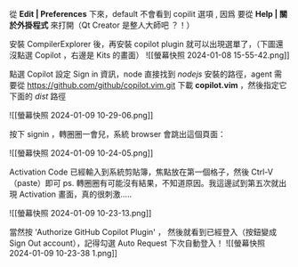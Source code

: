 從 **Edit | Preferences** 下來，default 不會看到 copilit 選項 , 因爲 要從 **Help | 關於外掛程式** 來打開（Qt Creator 是整人大師吧 ？！）

安裝 CompilerExplorer  後，再安裝 copilot plugin 就可以出現選單了，（下圖還沒點選 Copilot ，右邊是 Kits 的畫面）
![[螢幕快照 2024-01-08 15-55-42.png]]



點選 Copilot 設定 Sign in 資訊，node 直接找到 *nodejs* 安裝的路徑，agent 需要從 https://github.com/github/copilot.vim.git 下載 **copilot.vim** ，然後指定它下面的 *dist* 路徑

![[螢幕快照 2024-01-09 10-29-06.png]]

按下 signin ，轉圈圈一會兒，系統 browser 會跳出這個頁面：

![[螢幕快照 2024-01-09 10-24-05.png]]

Activation Code 已經輸入到系統剪貼簿，焦點放在第一個格子，然後 Ctrl-V （paste）即可
ps. 轉圈圈有可能沒有結果，不知道原因。我這邊試到第五次就出現 Activation 畫面，真的很刺激.....

![[螢幕快照 2024-01-09 10-23-13.png]]

當然按 ‘Authorize GitHub Copilot Plugin' ， 然後就看到已經登入（按鈕變成 Sign Out account），記得勾選 Auto Request 下次自動登入！
![[螢幕快照 2024-01-09 10-23-38 1.png]]